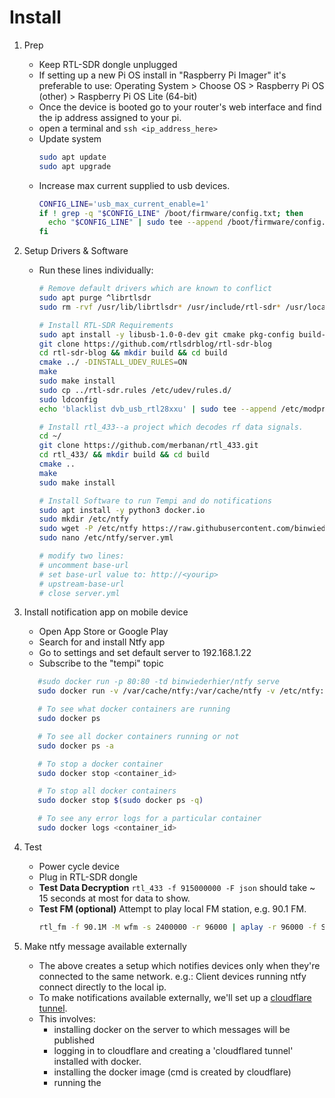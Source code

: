# Install

1. Prep
   - Keep RTL-SDR dongle unplugged
   - If setting up a new Pi OS install in "Raspberry Pi Imager" it's preferable to use:
      Operating System > Choose OS > Raspberry Pi OS (other) > Raspberry Pi OS Lite (64-bit)
   - Once the device is booted go to your router's web interface and find the ip address assigned to your pi.
   - open a terminal and `ssh <ip_address_here>`
   - Update system
      ```sh
      sudo apt update
      sudo apt upgrade
      ```
   - Increase max current supplied to usb devices.
      ```sh
      CONFIG_LINE='usb_max_current_enable=1'
      if ! grep -q "$CONFIG_LINE" /boot/firmware/config.txt; then
        echo "$CONFIG_LINE" | sudo tee --append /boot/firmware/config.txt > /dev/null
      fi
      ```
2. Setup Drivers & Software
   - Run these lines individually:
      ```sh
      # Remove default drivers which are known to conflict
      sudo apt purge ^librtlsdr
      sudo rm -rvf /usr/lib/librtlsdr* /usr/include/rtl-sdr* /usr/local/lib/librtlsdr* /usr/local/include/rtl-sdr* /usr/local/include/rtl_* /usr/local/bin/rtl_*

      # Install RTL-SDR Requirements
      sudo apt install -y libusb-1.0-0-dev git cmake pkg-config build-essential libtool autoconf
      git clone https://github.com/rtlsdrblog/rtl-sdr-blog
      cd rtl-sdr-blog && mkdir build && cd build
      cmake ../ -DINSTALL_UDEV_RULES=ON
      make
      sudo make install
      sudo cp ../rtl-sdr.rules /etc/udev/rules.d/
      sudo ldconfig
      echo 'blacklist dvb_usb_rtl28xxu' | sudo tee --append /etc/modprobe.d/blacklist-dvb_usb_rtl28xxu.conf

      # Install rtl_433--a project which decodes rf data signals.
      cd ~/
      git clone https://github.com/merbanan/rtl_433.git
      cd rtl_433/ && mkdir build && cd build
      cmake ..
      make
      sudo make install

      # Install Software to run Tempi and do notifications
      sudo apt install -y python3 docker.io
      sudo mkdir /etc/ntfy
      sudo wget -P /etc/ntfy https://raw.githubusercontent.com/binwiederhier/ntfy/main/server/server.yml
      sudo nano /etc/ntfy/server.yml

      # modify two lines:
      # uncomment base-url
      # set base-url value to: http://<yourip>
      # upstream-base-url
      # close server.yml
      ```
3. Install notification app on mobile device
   - Open App Store or Google Play
   - Search for and install Ntfy app
   - Go to settings and set default server to 192.168.1.22
   - Subscribe to the "tempi" topic


   ```sh
      #sudo docker run -p 80:80 -td binwiederhier/ntfy serve
      sudo docker run -v /var/cache/ntfy:/var/cache/ntfy -v /etc/ntfy:/etc/ntfy -p 80:80 binwiederhier/ntfy serve --cache-file /var/cache/ntfy/cache.db

      # To see what docker containers are running
      sudo docker ps

      # To see all docker containers running or not
      sudo docker ps -a

      # To stop a docker container
      sudo docker stop <container_id>

      # To stop all docker containers
      sudo docker stop $(sudo docker ps -q)

      # To see any error logs for a particular container
      sudo docker logs <container_id>
      ```
4. Test
   - Power cycle device
   - Plug in RTL-SDR dongle
   - **Test Data Decryption**
      `rtl_433 -f 915000000 -F json` should take ~ 15 seconds at most for data to show.
   - **Test FM (optional)** Attempt to play local FM station, e.g. 90.1 FM.
      ```sh
      rtl_fm -f 90.1M -M wfm -s 2400000 -r 96000 | aplay -r 96000 -f S16_LE
      ```

5. Make ntfy message available externally
   - The above creates a setup which notifies devices only when they're connected to the same network. e.g.: Client devices running ntfy connect directly to the local ip.
   - To make notifications available externally, we'll set up a [cloudflare tunnel](https://developers.cloudflare.com/cloudflare-one/connections/connect-networks/).
   - This involves:
     - installing docker on the server to which messages will be published
     - logging in to cloudflare and creating a 'cloudflared tunnel' installed with docker.
     - installing the docker image (cmd is created by cloudflare)
     - running the
